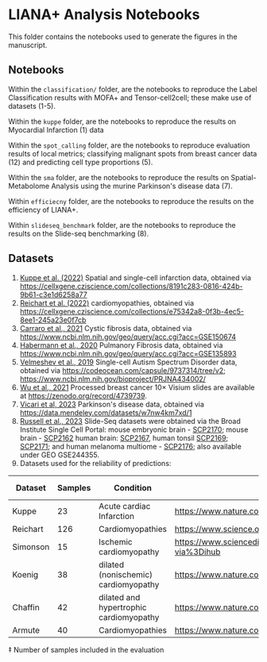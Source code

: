 # LIANA+ Analysis Notebooks

This folder contains the notebooks used to generate the figures in the manuscript.

## Notebooks

Within the `classification/` folder, are the notebooks to reproduce the Label Classification results with MOFA+ and Tensor-cell2cell; these make use of datasets (1-5).

Within the `kuppe` folder, are the notebooks to reproduce the results on Myocardial Infarction (1) data

Within the `spot_calling` folder, are the notebooks to reproduce evaluation results of local metrics; classifying malignant spots from breast cancer data (12) and predicting cell type proportions (5).

Within the `sma` folder, are the notebooks to reproduce the results on Spatial-Metabolome Analysis using the murine Parkinson's disease data (7).

Within `efficiecny` folder, are the notebooks to reproduce the results on the efficiency of LIANA+.

Within `slideseq_benchmark` folder, are the notebooks to reproduce the results on the Slide-seq benchmarking (8).


## Datasets

1. [Kuppe et al. (2022)](https://www.nature.com/articles/s41586-022-05060-x) Spatial and single-cell infarction data, obtained via https://cellxgene.cziscience.com/collections/8191c283-0816-424b-9b61-c3e1d6258a77 
2. [Reichart et al. (2022)](https://www.science.org/doi/10.1126/science.abo1984) cardiomyopathies, obtained via https://cellxgene.cziscience.com/collections/e75342a8-0f3b-4ec5-8ee1-245a23e0f7cb 
3. [Carraro et al., 2021](https://www.nature.com/articles/s41591-021-01332-7)  Cystic fibrosis data, obtained via https://www.ncbi.nlm.nih.gov/geo/query/acc.cgi?acc=GSE150674 
4. [Habermann et al., 2020](https://pubmed.ncbi.nlm.nih.gov/32832598/) Pulmanory Fibrosis data, obtained via https://www.ncbi.nlm.nih.gov/geo/query/acc.cgi?acc=GSE135893 
5. [Velmeshev et al., 2019](https://www.science.org/doi/full/10.1126/science.aav8130) Single-cell Autism Spectrum Disorder data, obtained via https://codeocean.com/capsule/9737314/tree/v2; https://www.ncbi.nlm.nih.gov/bioproject/PRJNA434002/ 
6. [Wu et al., 2021](https://www.nature.com/articles/s41588-021-00911-1) Processed breast cancer 10× Visium slides are available at https://zenodo.org/record/4739739. 
7. [Vicari et al, 2023](https://www.nature.com/articles/s41587-023-01937-y) Parkinson's disease data, obtained via https://data.mendeley.com/datasets/w7nw4km7xd/1
8. [Russell et al., 2023](https://www.nature.com/articles/s41586-023-06837-4) Slide-Seq datasets were obtained via the Broad Institute Single Cell Portal: mouse embryonic brain - [SCP2170](https://singlecell.broadinstitute.org/single_cell/study/SCP2170); mouse brain - [SCP2162](https://singlecell.broadinstitute.org/single_cell/study/SCP2162)  human brain: [SCP2167](https://singlecell.broadinstitute.org/single_cell/study/SCP2167), human tonsil [SCP2169](https://singlecell.broadinstitute.org/single_cell/study/SCP2169); [SCP2171](https://singlecell.broadinstitute.org/single_cell/study/SCP2171); and human melanoma multiome - [SCP2176](https://singlecell.broadinstitute.org/single_cell/study/SCP2176); also available under GEO GSE244355.
9. Datasets used for the reliability of predictions:

| Dataset   | Samples | Condition                         | Reference | Data URL                                                                                                      |
|-----------|---------|-----------------------------------|-----------|---------------------------------------------------------------------------------------------------------------|
| Kuppe     | 23      | Acute cardiac Infarction          | https://www.nature.com/articles/s41586-022-05060-x        | [Link](https://cellxgene.cziscience.com/collections/8191c283-0816-424b-9b61-c3e1d6258a77)                    |
| Reichart  | 126     | Cardiomyopathies                  | https://www.science.org/doi/10.1126/science.abo1984        | [Link](https://cellxgene.cziscience.com/collections/e75342a8-0f3b-4ec5-8ee1-245a23e0f7cb)                    |
| Simonson  | 15      | Ischemic cardiomyopathy           | https://www.sciencedirect.com/science/article/pii/S2211124723000979?via%3Dihub        | [Link](https://singlecell.broadinstitute.org/single_cell/study/SCP1849/)                                      |
| Koenig    | 38      | dilated (nonischemic) cardiomyopathy | https://www.nature.com/articles/s44161-022-00028-6      | [Link](https://www.ncbi.nlm.nih.gov/geo/query/acc.cgi?acc=GSE183852)                                          |
| Chaffin   | 42      | dilated and hypertrophic cardiomyopathy | https://www.nature.com/articles/s41586-022-04817-8    | [Link](https://singlecell.broadinstitute.org/single_cell/study/SCP1303/)                                      |
| Armute    | 40      | Cardiomyopathies                  | https://www.nature.com/articles/s44161-023-00260-8        | [Link](https://www.ncbi.nlm.nih.gov/geo/query/acc.cgi?acc=GSE226314)                                          |


‡ Number of samples included in the evaluation				